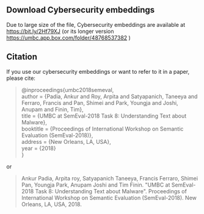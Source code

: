 Download Cybersecurity embeddings
-------------------------------------------
Due to large size of the file, Cybersecurity embeddings are available at 
https://bit.ly/2Hf79XJ (or its longer version https://umbc.app.box.com/folder/48768537382 )


Citation
-------------------------------------------
If you use our cybersecurity embeddings or want to refer to it in a paper, please cite:

> @inproceedings{umbc2018semeval,<br />
>  author =	 {Padia, Ankur and Roy, Arpita and Satyapanich, Taneeya and Ferraro, Francis and Pan, Shimei and Park, Youngja and Joshi, Anupam and Finin, Tim},<br />
> title =	 {UMBC at SemEval-2018 Task 8: Understanding Text about Malware}, <br />
> booktitle =	 {Proceedings of International Workshop on Semantic Evaluation (SemEval-2018)},                 
> address =	 {New Orleans, LA, USA},  
> year =	 {2018}<br />
> }

or

> Ankur Padia, Arpita roy, Satyapanich Taneeya, Francis Ferraro, Shimei Pan, Youngja Park, Anupam Joshi and Tim Finin. "UMBC at SemEval-2018 Task 8: Understanding Text about Malware". Proceedings of International Workshop on Semantic Evaluation (SemEval-2018). New Orleans, LA, USA, 2018.



